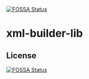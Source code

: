 [![FOSSA Status](https://app.fossa.io/api/projects/git%2Bgithub.com%2Fcarlosthe19916%2Fxml-builder-lib.svg?type=shield)](https://app.fossa.io/projects/git%2Bgithub.com%2Fcarlosthe19916%2Fxml-builder-lib?ref=badge_shield)

# xml-builder-lib

## License
[![FOSSA Status](https://app.fossa.io/api/projects/git%2Bgithub.com%2Fcarlosthe19916%2Fxml-builder-lib.svg?type=large)](https://app.fossa.io/projects/git%2Bgithub.com%2Fcarlosthe19916%2Fxml-builder-lib?ref=badge_large)